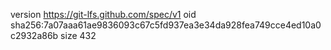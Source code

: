 version https://git-lfs.github.com/spec/v1
oid sha256:7a07aaa61ae9836093c67c5fd937ea3e34da928fea749cce4ed10a0c2932a86b
size 432
